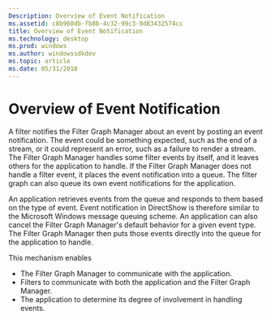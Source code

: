 ```yaml
---
Description: Overview of Event Notification
ms.assetid: c8b960db-fb8b-4c32-99c3-9d83432574cc
title: Overview of Event Notification
ms.technology: desktop
ms.prod: windows
ms.author: windowssdkdev
ms.topic: article
ms.date: 05/31/2018
---
```


# Overview of Event Notification

A filter notifies the Filter Graph Manager about an event by posting an event notification. The event could be something expected, such as the end of a stream, or it could represent an error, such as a failure to render a stream. The Filter Graph Manager handles some filter events by itself, and it leaves others for the application to handle. If the Filter Graph Manager does not handle a filter event, it places the event notification into a queue. The filter graph can also queue its own event notifications for the application.

An application retrieves events from the queue and responds to them based on the type of event. Event notification in DirectShow is therefore similar to the Microsoft Windows message queuing scheme. An application can also cancel the Filter Graph Manager's default behavior for a given event type. The Filter Graph Manager then puts those events directly into the queue for the application to handle.

This mechanism enables

-   The Filter Graph Manager to communicate with the application.
-   Filters to communicate with both the application and the Filter Graph Manager.
-   The application to determine its degree of involvement in handling events.

 

 



